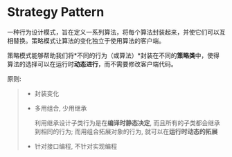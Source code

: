 # Strategy Pattern

一种行为设计模式，旨在定义一系列算法，将每个算法封装起来，并使它们可以互相替换。策略模式让算法的变化独立于使用算法的客户端。

策略模式能够帮助我们将*不同的行为（或算法）*封装在不同的**策略类**中，使得算法的选择可以在运行时**动态进行**，而不需要修改客户端代码。



原则:

> - 封装变化
>
> - 多用组合, 少用继承
>
>   利用继承设计子类行为是在**编译时静态决定**, 而且所有的子类都会继承到相同的行为; 而用组合拓展对象的行为, 就可以在**运行时动态的拓展**
>
> - 针对接口编程, 不针对实现编程

